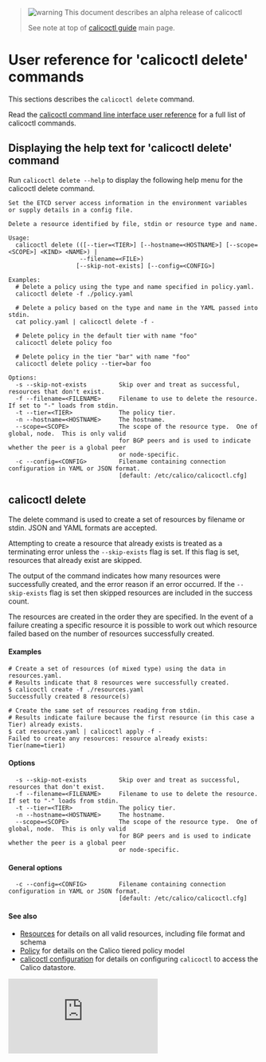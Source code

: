 > ![warning](../images/warning.png) This document describes an alpha release of calicoctl
>
> See note at top of [calicoctl guide](../README.md) main page.

# User reference for 'calicoctl delete' commands

This sections describes the `calicoctl delete` command.

Read the [calicoctl command line interface user reference](../calicoctl.md) 
for a full list of calicoctl commands.

## Displaying the help text for 'calicoctl delete' command

Run `calicoctl delete --help` to display the following help menu for the 
calicoctl delete command.

```
Set the ETCD server access information in the environment variables
or supply details in a config file.

Delete a resource identified by file, stdin or resource type and name.

Usage:
  calicoctl delete (([--tier=<TIER>] [--hostname=<HOSTNAME>] [--scope=<SCOPE>] <KIND> <NAME>) |
                    --filename=<FILE>)
                   [--skip-not-exists] [--config=<CONFIG>]

Examples:
  # Delete a policy using the type and name specified in policy.yaml.
  calicoctl delete -f ./policy.yaml

  # Delete a policy based on the type and name in the YAML passed into stdin.
  cat policy.yaml | calicoctl delete -f -

  # Delete policy in the default tier with name "foo"
  calicoctl delete policy foo

  # Delete policy in the tier "bar" with name "foo"
  calicoctl delete policy --tier=bar foo

Options:
  -s --skip-not-exists         Skip over and treat as successful, resources that don't exist.
  -f --filename=<FILENAME>     Filename to use to delete the resource.  If set to "-" loads from stdin.
  -t --tier=<TIER>             The policy tier.
  -n --hostname=<HOSTNAME>     The hostname.
  --scope=<SCOPE>              The scope of the resource type.  One of global, node.  This is only valid
                               for BGP peers and is used to indicate whether the peer is a global peer
                               or node-specific.
  -c --config=<CONFIG>         Filename containing connection configuration in YAML or JSON format.
                               [default: /etc/calico/calicoctl.cfg]
```

## calicoctl delete

The delete command is used to create a set of resources by filename or stdin.  JSON and
YAML formats are accepted.

Attempting to create a resource that already exists is treated as a terminating error unless the
`--skip-exists` flag is set.  If this flag is set, resources that already exist are skipped.
   
The output of the command indicates how many resources were successfully created, and the error
reason if an error occurred.  If the `--skip-exists` flag is set then skipped resources are 
included in the success count.

The resources are created in the order they are specified.  In the event of a failure
creating a specific resource it is possible to work out which resource failed based on the 
number of resources successfully created.

#### Examples
```
# Create a set of resources (of mixed type) using the data in resources.yaml.
# Results indicate that 8 resources were successfully created.
$ calicoctl create -f ./resources.yaml
Successfully created 8 resource(s)

# Create the same set of resources reading from stdin.
# Results indicate failure because the first resource (in this case a Tier) already exists.
$ cat resources.yaml | calicoctl apply -f -
Failed to create any resources: resource already exists: Tier(name=tier1)
```


#### Options
```
  -s --skip-not-exists         Skip over and treat as successful, resources that don't exist.
  -f --filename=<FILENAME>     Filename to use to delete the resource.  If set to "-" loads from stdin.
  -t --tier=<TIER>             The policy tier.
  -n --hostname=<HOSTNAME>     The hostname.
  --scope=<SCOPE>              The scope of the resource type.  One of global, node.  This is only valid
                               for BGP peers and is used to indicate whether the peer is a global peer
                               or node-specific.
```

#### General options
```
  -c --config=<CONFIG>         Filename containing connection configuration in YAML or JSON format.
                               [default: /etc/calico/calicoctl.cfg]
```

#### See also
-  [Resources](resources/README.md) for details on all valid resources, including file format
   and schema
-  [Policy](resources/policy.md) for details on the Calico tiered policy model
-  [calicoctl configuration](general/config.md) for details on configuring `calicoctl` to access
   the Calico datastore.

[![Analytics](https://calico-ga-beacon.appspot.com/UA-52125893-3/libcalico-go/docs/calicoctl/commands/delete.md?pixel)](https://github.com/igrigorik/ga-beacon)
